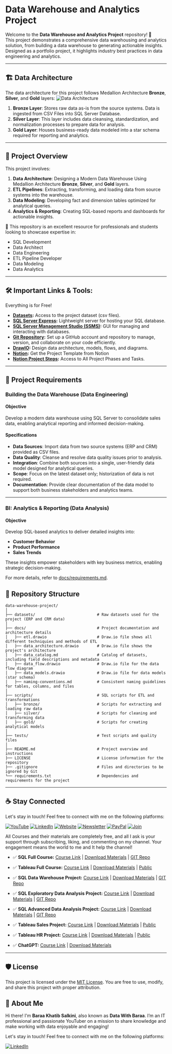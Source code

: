 # Data Warehouse and Analytics Project

Welcome to the **Data Warehouse and Analytics Project** repository! 🚀  
This project demonstrates a comprehensive data warehousing and analytics solution, from building a data warehouse to generating actionable insights. Designed as a portfolio project, it highlights industry best practices in data engineering and analytics.

---
## 🏗️ Data Architecture

The data architecture for this project follows Medallion Architecture **Bronze**, **Silver**, and **Gold** layers:
![Data Architecture](docs/data_architecture.png)

1. **Bronze Layer**: Stores raw data as-is from the source systems. Data is ingested from CSV Files into SQL Server Database.
2. **Silver Layer**: This layer includes data cleansing, standardization, and normalization processes to prepare data for analysis.
3. **Gold Layer**: Houses business-ready data modeled into a star schema required for reporting and analytics.

---
## 📖 Project Overview

This project involves:

1. **Data Architecture**: Designing a Modern Data Warehouse Using Medallion Architecture **Bronze**, **Silver**, and **Gold** layers.
2. **ETL Pipelines**: Extracting, transforming, and loading data from source systems into the warehouse.
3. **Data Modeling**: Developing fact and dimension tables optimized for analytical queries.
4. **Analytics & Reporting**: Creating SQL-based reports and dashboards for actionable insights.

🎯 This repository is an excellent resource for professionals and students looking to showcase expertise in:
- SQL Development
- Data Architect
- Data Engineering  
- ETL Pipeline Developer  
- Data Modeling  
- Data Analytics  

---

## 🛠️ Important Links & Tools:

Everything is for Free!
- **[Datasets](datasets/):** Access to the project dataset (csv files).
- **[SQL Server Express](https://www.microsoft.com/en-us/sql-server/sql-server-downloads):** Lightweight server for hosting your SQL database.
- **[SQL Server Management Studio (SSMS)](https://learn.microsoft.com/en-us/sql/ssms/download-sql-server-management-studio-ssms?view=sql-server-ver16):** GUI for managing and interacting with databases.
- **[Git Repository](https://github.com/):** Set up a GitHub account and repository to manage, version, and collaborate on your code efficiently.
- **[DrawIO](https://www.drawio.com/):** Design data architecture, models, flows, and diagrams.
- **[Notion](https://www.notion.com/templates/sql-data-warehouse-project):** Get the Project Template from Notion
- **[Notion Project Steps](https://thankful-pangolin-2ca.notion.site/SQL-Data-Warehouse-Project-16ed041640ef80489667cfe2f380b269?pvs=4):** Access to All Project Phases and Tasks.

---

## 🚀 Project Requirements

### Building the Data Warehouse (Data Engineering)

#### Objective
Develop a modern data warehouse using SQL Server to consolidate sales data, enabling analytical reporting and informed decision-making.

#### Specifications
- **Data Sources**: Import data from two source systems (ERP and CRM) provided as CSV files.
- **Data Quality**: Cleanse and resolve data quality issues prior to analysis.
- **Integration**: Combine both sources into a single, user-friendly data model designed for analytical queries.
- **Scope**: Focus on the latest dataset only; historization of data is not required.
- **Documentation**: Provide clear documentation of the data model to support both business stakeholders and analytics teams.

---

### BI: Analytics & Reporting (Data Analysis)

#### Objective
Develop SQL-based analytics to deliver detailed insights into:
- **Customer Behavior**
- **Product Performance**
- **Sales Trends**

These insights empower stakeholders with key business metrics, enabling strategic decision-making.  

For more details, refer to [docs/requirements.md](docs/requirements.md).

## 📂 Repository Structure
```
data-warehouse-project/
│
├── datasets/                           # Raw datasets used for the project (ERP and CRM data)
│
├── docs/                               # Project documentation and architecture details
│   ├── etl.drawio                      # Draw.io file shows all different techniquies and methods of ETL
│   ├── data_architecture.drawio        # Draw.io file shows the project's architecture
│   ├── data_catalog.md                 # Catalog of datasets, including field descriptions and metadata
│   ├── data_flow.drawio                # Draw.io file for the data flow diagram
│   ├── data_models.drawio              # Draw.io file for data models (star schema)
│   ├── naming-conventions.md           # Consistent naming guidelines for tables, columns, and files
│
├── scripts/                            # SQL scripts for ETL and transformations
│   ├── bronze/                         # Scripts for extracting and loading raw data
│   ├── silver/                         # Scripts for cleaning and transforming data
│   ├── gold/                           # Scripts for creating analytical models
│
├── tests/                              # Test scripts and quality files
│
├── README.md                           # Project overview and instructions
├── LICENSE                             # License information for the repository
├── .gitignore                          # Files and directories to be ignored by Git
└── requirements.txt                    # Dependencies and requirements for the project
```
---

## ☕ Stay Connected

Let's stay in touch! Feel free to connect with me on the following platforms:

[![YouTube](https://img.shields.io/badge/YouTube-red?style=for-the-badge&logo=youtube&logoColor=white)](http://bit.ly/3GiCVUE)
[![LinkedIn](https://img.shields.io/badge/LinkedIn-0077B5?style=for-the-badge&logo=linkedin&logoColor=white)](https://linkedin.com/in/baraa-khatib-salkini)
[![Website](https://img.shields.io/badge/Website-000000?style=for-the-badge&logo=google-chrome&logoColor=white)](https://www.datawithbaraa.com)
[![Newsletter](https://img.shields.io/badge/Newsletter-FF5722?style=for-the-badge&logo=substack&logoColor=white)](https://bit.ly/BaraaNewsletter)
[![PayPal](https://img.shields.io/badge/PayPal-00457C?style=for-the-badge&logo=paypal&logoColor=white)](https://paypal.me/baraasalkini)
[![Join](https://img.shields.io/badge/Join-FF0000?style=for-the-badge&logo=youtube&logoColor=white)](https://www.youtube.com/@datawithbaraa)

All Courses and their materials are completely free, and all I ask is your support through subscribing, liking, and commenting on my channel. Your engagement means the world to me and It help the channel!
- ✅ **SQL Full Course:** [Course Link](https://youtu.be/SSKVgrwhzus) | [Download Materials](https://www.datawithbaraa.com/sql-introduction/sql-ultimate-course/) | [GIT Repo](https://github.com/DataWithBaraa/sql-ultimate-course)
- ✅ **Tableau Full Course:** [Course Link](https://www.youtube.com/watch?v=K3pXnbniUcM) | [Download Materials](https://www.datawithbaraa.com/tableau/tableau-thank-you/) | [Public](https://public.tableau.com/app/profile/baraa.salkini/vizzes)

- ✅ **SQL Data Warehouse Project:** [Course Link](https://youtu.be/SSKVgrwhzus) | [Download Materials](https://www.datawithbaraa.com/sql-introduction/advanced-sql-project/) | [GIT Repo](https://github.com/DataWithBaraa/sql-data-warehouse-project)
- ✅ **SQL Exploratory Data Analysis Project:** [Course Link](https://youtu.be/SSKVgrwhzus) | [Download Materials](https://www.datawithbaraa.com/sql-introduction/advanced-sql-analytics-project/) | [GIT Repo](https://github.com/DataWithBaraa/sql-data-analytics-project)
- ✅ **SQL Advanced Data Analysis Project:** [Course Link](https://youtu.be/SSKVgrwhzus) | [Download Materials](https://www.datawithbaraa.com/sql-introduction/advanced-sql-analytics-project/) | [GIT Repo](https://github.com/DataWithBaraa/sql-data-analytics-project)
  
- ✅ **Tableau Sales Project:** [Course Link](https://www.youtube.com/watch?v=dahrmqT5GD4) | [Download Materials](https://datawithbaraa.substack.com/p/access-to-course-materials) | [Public](https://public.tableau.com/app/profile/baraa.salkini/vizzes)
- ✅ **Tableau HR Project:** [Course Link](https://www.youtube.com/watch?v=UcGF09Awm4Y) | [Download Materials](https://datawithbaraa.substack.com/p/access-to-course-materials) | [Public](https://public.tableau.com/app/profile/baraa.salkini/vizzes)
- ✅ **ChatGPT:** [Course Link](https://www.youtube.com/watch?v=LJLNfei4i-c) | [Download Materials](https://datawithbaraa.substack.com/p/access-to-course-materials)

---

## 🛡️ License

This project is licensed under the [MIT License](LICENSE). You are free to use, modify, and share this project with proper attribution.

## 🌟 About Me

Hi there! I'm **Baraa Khatib Salkini**, also known as **Data With Baraa**. I’m an IT professional and passionate YouTuber on a mission to share knowledge and make working with data enjoyable and engaging!

Let's stay in touch! Feel free to connect with me on the following platforms:

[![LinkedIn](https://img.shields.io/badge/LinkedIn-0077B5?style=for-the-badge&logo=linkedin&logoColor=white)](https://linkedin.com/in/gargi-kundu)